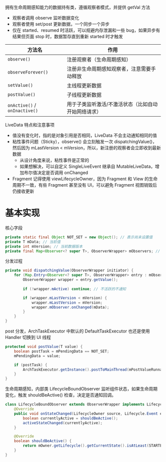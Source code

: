 
拥有生命周期感知能力的数据持有类，遵循观察者模式，并提供 getVal 方法

- 观察者调用 observe 监听数据变化
- 观察者使用 set/post 更新数据，一个同步一个异步
- 仅在 started、resumed 时活跃，可以规避内存泄漏和一些 bug，如果异步有结果但页面 stop 时，数据暂存直到重新 started 时才触发


| 方法名                           | 作用                         |
| ----------------------------- |----------------------------|
| `observe()`                   | 注册观察者（生命周期感知）              |
| `observeForever()`            | 注册非生命周期感知观察者，注意需要手动释放      |
| `setValue()`                  | 主线程更新数据                    |
| `postValue()`                 | 子线程更新数据                    |
| `onActive()` / `onInactive()` | 用于子类监听激活/不激活状态（比如自动开始网络请求） |

LiveData 特点和注意事项

- 值没有变化时，指的是对象引用是否相同，LiveData 不会主动通知相同的值
- 粘性事件问题（Sticky），observe() 会立刻触发一次 dispatchingValue()，然后因为 mLastVersion < mVersion，所以，新注册的观察者会立即收到最新数据
  - 从设计角度来说，粘性事件是正常的
  - 如果想解决，可以自定义 SingleLiveEvent 继承自 MutableLiveData，增加布尔值决定是否调用 onChanged
- Fragment 记得使用 viewLifecycleOwner，因为 Fragment 和 View 的生命周期不一致，有些 Fragment 甚至没有 UI，可以避免 Fragment 视图销毁后仍接收更新

# 基本实现

核心字段

```java
private static final Object NOT_SET = new Object(); // 表示尚未设置值
private T mData; // 当前值
private int mVersion; // 当前数据版本
private final Map<Observer<? super T>, ObserverWrapper> mObservers; // 观察者列表
```

分发过程

```java
private void dispatchingValue(ObserverWrapper initiator) {
    for (Map.Entry<Observer<? super T>, ObserverWrapper> entry : mObservers) {
        ObserverWrapper wrapper = entry.getValue();
        
        if (!wrapper.mActive) continue; // 不活跃的不通知

        if (wrapper.mLastVersion < mVersion) {
            wrapper.mLastVersion = mVersion;
            wrapper.mObserver.onChanged(mData);
        }
    }
}
```

post 分发，ArchTaskExecutor 中默认的 DefaultTaskExecutor 也还是使用 Handler 切换到 UI 线程

```java
protected void postValue(T value) {
    boolean postTask = mPendingData == NOT_SET;
    mPendingData = value;

    if (postTask) {
        ArchTaskExecutor.getInstance().postToMainThread(mPostValueRunnable);
    }
}
```

生命周期感知，内部类 LifecycleBoundObserver 监听组件状态，如果生命周期变化，触发 shouldBeActive() 检查，决定是否通知回调。

```java
class LifecycleBoundObserver extends ObserverWrapper implements LifecycleEventObserver {
    @Override
    public void onStateChanged(LifecycleOwner source, Lifecycle.Event event) {
        boolean currentlyActive = shouldBeActive();
        activeStateChanged(currentlyActive);
    }

    @Override
    boolean shouldBeActive() {
        return mOwner.getLifecycle().getCurrentState().isAtLeast(STARTED);
    }
}
```


